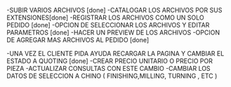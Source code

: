 -SUBIR VARIOS ARCHIVOS [done]
-CATALOGAR LOS ARCHIVOS POR SUS EXTENSIONES[done]
-REGISTRAR LOS ARCHIVOS COMO UN SOLO PEDIDO [done]
-OPCION DE SELECCIONAR LOS ARCHIVOS Y EDITAR PARAMETROS [done]
-HACER UN PREVIEW DE LOS ARCHIVOS
-OPCION DE AGREGAR MAS ARCHIVOS AL PEDIDO [done]

-UNA VEZ EL CLIENTE PIDA AYUDA RECARGAR LA PAGINA Y CAMBIAR EL ESTADO A QUOTING [done]
-CREAR PRECIO UNITARIO O PRECIO POR PIEZA
-ACTUALIZAR CONSULTAS CON ESTE CAMBIO
-CAMBIAR LOS DATOS DE SELECCION A CHINO ( FINISHING,MILLING, TURNING , ETC )
